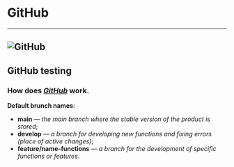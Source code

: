 # GitHub
---
![GitHub](https://visualmodo.com/wp-content/uploads/2018/04/Using-GitHub-To-Improve-Workflow-3.jpg)
---

## GitHub testing

### How does *[GitHub](https://github.com/)* work.

**Default brunch names**:
<br>
- **main** — *the main branch where the stable version of the product is stored*;
- **develop** — *a branch for developing new functions and fixing errors (place of active changes)*;
- **feature/name-functions** — *a branch for the development of specific functions or features*.
